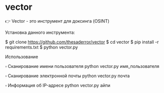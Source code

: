 # vector
👉 Vector - это инструмент для доксинга (OSINT)

Установка данного инструмента:

$ git clone https://github.com/thesaderror/vector
$ cd vector
$ pip install -r requirements.txt
$ python vector.py 

Использование 

▫️ Сканирование имени пользователя
python vector.py имя_пользователя

▫️ Сканирование электронной почты
python vector.py почта

▫️ Информация об IP-адресе
python vector.py айпи

